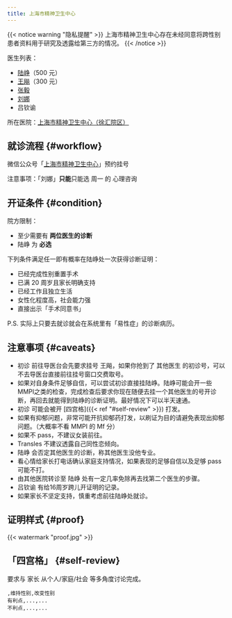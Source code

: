 ```yaml
---
title: 上海市精神卫生中心
---
```


{{< notice warning "隐私提醒" >}}
上海市精神卫生中心存在未经同意将跨性别患者资料用于研究及透露给第三方的情况。
{{< /notice >}}

医生列表：

- [陆峥](https://www.smhc.org.cn/MedicalGuide/contents/1262/23.html)（500 元）
- [王飚](https://www.smhc.org.cn/MedicalGuide/contents/1263/49.html)（300 元）
- [张毅](https://www.smhc.org.cn/MedicalGuide/contents/1263/51.html)
- [刘娜](https://www.smhc.org.cn/MedicalGuide/contents/1264/453.html)
- 吕钦谕

所在医院：[上海市精神卫生中心（徐汇院区）](https://amap.com/place/B0HR6N4LN1)

## 就诊流程 {#workflow}

微信公众号「[上海市精神卫生中心](weixin://gh_6a6822361870)」预约挂号

注意事项：「刘娜」**只能**只能选 周一 的 心理咨询

## 开证条件 {#condition}

院方限制：

- 至少需要有 **两位医生的诊断**
- 陆峥 为 **必选**

下列条件满足任一即有概率在陆峥处一次获得诊断证明：

- 已经完成性别重置手术
- 已满 20 周岁且家长明确支持
- 已经工作且独立生活
- 女性化程度高，社会能力强
- 直接出示「手术同意书」

P.S. 实际上只要去就诊就会在系统里有「易性症」的诊断病历。

## 注意事项 {#caveats}

- 初诊 前往导医台会先要求挂号 王飚，如果你抢到了 其他医生 的初诊号，可以不去导医台直接前往挂号窗口交费取号。
- 如果对自身条件足够自信，可以尝试初诊直接挂陆峥。陆峥可能会开一些MMPI之类的检查，完成检查后要求你现在随便去挂一个其他医生的号开诊断，再回去就能得到陆峥的诊断证明。最好情况下可以半天速通。
- 初诊 可能会被开 [四宫格]({{< ref "#self-review" >}}) 打发。
- 如果有抑郁问题，非常可能开抗抑郁药打发，以刷证为目的请避免表现出抑郁问题。（大概率不看 MMPI 的 Mf 分）
- 如果不 pass，不建议女装前往。
- Transles 不建议透露自己同性恋倾向。
- 陆峥 会否定其他医生的诊断，称其他医生没他专业。
- 看心情给家长打电话确认家庭支持情况，如果表现的足够自信以及足够 pass 可能不打。
- 由其他医院转诊至 陆峥 处有一定几率免除再去找第二个医生的步骤。
- 吕钦谕 有给16周岁跨儿开证明的记录。
- 如果家长不坚定支持，慎重考虑前往陆峥处就诊。

## 证明样式 {#proof}

{{< watermark "proof.jpg" >}}

## 「四宫格」 {#self-review}

要求与 家长 从个人/家庭/社会 等多角度讨论完成。

```csv
,维持性别,改变性别
有利点,...,...
不利点,...,...
```
